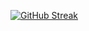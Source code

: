 [![GitHub Streak](http://github-readme-streak-stats.herokuapp.com?user=Scripter928&theme=dark&hide_border=true&border_radius=60)](https://git.io/streak-stats)

<!---
Scripter928/Scripter928 is a ✨ special ✨ repository because its `README.md` (this file) appears on your GitHub profile.
You can click the Preview link to take a look at your changes.
--->
